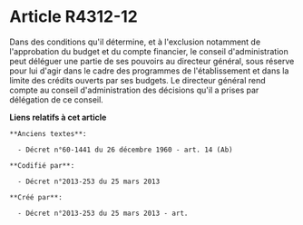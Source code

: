 # Article R4312-12

Dans des conditions qu'il détermine, et à l'exclusion notamment de l'approbation du budget et du compte financier, le conseil
d'administration peut déléguer une partie de ses pouvoirs au directeur général, sous réserve pour lui d'agir dans le cadre
des programmes de l'établissement et dans la limite des crédits ouverts par ses budgets. Le directeur général rend compte au
conseil d'administration des décisions qu'il a prises par délégation de ce conseil.

**Liens relatifs à cet article**

	**Anciens textes**:

	  - Décret n°60-1441 du 26 décembre 1960 - art. 14 (Ab)

	**Codifié par**:

	  - Décret n°2013-253 du 25 mars 2013

	**Créé par**:

	  - Décret n°2013-253 du 25 mars 2013 - art.
